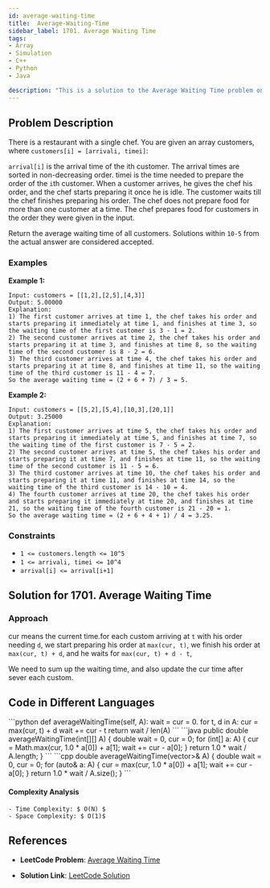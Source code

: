 ```yaml
---
id: average-waiting-time
title:  Average-Waiting-Time
sidebar_label: 1701. Average Waiting Time
tags:
- Array
- Simulation
- C++
- Python
- Java

description: "This is a solution to the Average Waiting Time problem on LeetCode."
---
```


## Problem Description
There is a restaurant with a single chef. You are given an array customers, where `customers[i] = [arrivali, timei]`:

`arrival[i]` is the arrival time of the ith customer. The arrival times are sorted in non-decreasing order.
timei is the time needed to prepare the order of the `i`th customer.
When a customer arrives, he gives the chef his order, and the chef starts preparing it once he is idle. The customer waits till the chef finishes preparing his order. The chef does not prepare food for more than one customer at a time. The chef prepares food for customers in the order they were given in the input.

Return the average waiting time of all customers. Solutions within `10-5` from the actual answer are considered accepted.

### Examples

**Example 1:**
```
Input: customers = [[1,2],[2,5],[4,3]]
Output: 5.00000
Explanation:
1) The first customer arrives at time 1, the chef takes his order and starts preparing it immediately at time 1, and finishes at time 3, so the waiting time of the first customer is 3 - 1 = 2.
2) The second customer arrives at time 2, the chef takes his order and starts preparing it at time 3, and finishes at time 8, so the waiting time of the second customer is 8 - 2 = 6.
3) The third customer arrives at time 4, the chef takes his order and starts preparing it at time 8, and finishes at time 11, so the waiting time of the third customer is 11 - 4 = 7.
So the average waiting time = (2 + 6 + 7) / 3 = 5.
```

**Example 2:**

```
Input: customers = [[5,2],[5,4],[10,3],[20,1]]
Output: 3.25000
Explanation:
1) The first customer arrives at time 5, the chef takes his order and starts preparing it immediately at time 5, and finishes at time 7, so the waiting time of the first customer is 7 - 5 = 2.
2) The second customer arrives at time 5, the chef takes his order and starts preparing it at time 7, and finishes at time 11, so the waiting time of the second customer is 11 - 5 = 6.
3) The third customer arrives at time 10, the chef takes his order and starts preparing it at time 11, and finishes at time 14, so the waiting time of the third customer is 14 - 10 = 4.
4) The fourth customer arrives at time 20, the chef takes his order and starts preparing it immediately at time 20, and finishes at time 21, so the waiting time of the fourth customer is 21 - 20 = 1.
So the average waiting time = (2 + 6 + 4 + 1) / 4 = 3.25.
```


### Constraints
- `1 <= customers.length <= 10^5`
- `1 <= arrivali, timei <= 10^4`
- `arrival[i] <= arrival[i+1]`
## Solution for 1701. Average Waiting Time
### Approach 
cur means the current time.for each custom arriving at `t` with his order needing `d`,
we start preparing his order at `max(cur, t)`, we finish his order at `max(cur, t) + d`,
and he waits for `max(cur, t) + d - t`,

We need to sum up the waiting time, and also update the cur time after sever each custom.


   ## Code in Different Languages
   <Tabs>
  <TabItem value="Python" label="Python">
  <SolutionAuthor name="@agarwalhimanshugaya"/>
   ```python
       def averageWaitingTime(self, A):
        wait = cur = 0.
        for t, d in A:
            cur = max(cur, t) + d
            wait += cur - t
        return wait / len(A)
    ```

  </TabItem>
  <TabItem value="Java" label="Java">
  <SolutionAuthor name="@agarwalhimanshugaya"/>
   ```java
       public double averageWaitingTime(int[][] A) {
        double wait = 0, cur = 0;
        for (int[] a: A) {
            cur = Math.max(cur, 1.0 * a[0]) + a[1];
            wait += cur - a[0];
        }
        return 1.0 * wait / A.length;
    }
    ```

  </TabItem>
  <TabItem value="C++" label="C++">
  <SolutionAuthor name="@hiteshgahanolia"/>
   ```cpp
       double averageWaitingTime(vector<vector<int>>& A) {
        double wait = 0, cur = 0;
        for (auto& a: A) {
            cur = max(cur, 1.0 * a[0]) + a[1];
            wait += cur - a[0];
        }
        return 1.0 * wait / A.size();
    }
    ```
</TabItem>
</Tabs>

  </TabItem>
</Tabs>

#### Complexity Analysis

    - Time Complexity: $ O(N) $ 
    - Space Complexity: $ O(1)$

## References

- **LeetCode Problem**: [ Average Waiting Time](https://leetcode.com/problems/average-waiting-time/description/)

- **Solution Link**: [LeetCode Solution](https://leetcode.com/problems/average-waiting-time/solutions/)

